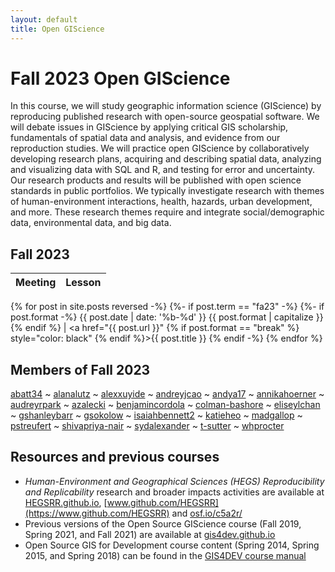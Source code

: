 ```yaml
---
layout: default
title: Open GIScience
---
```


# Fall 2023 Open GIScience

In this course, we will study geographic information science (GIScience) by reproducing published research with open-source geospatial software.
We will debate issues in GIScience by applying critical GIS scholarship, fundamentals of spatial data and analysis, and evidence from our reproduction studies.
We will practice open GIScience by collaboratively developing research plans, acquiring and describing spatial data, analyzing and visualizing data with SQL and R, and testing for error and uncertainty.
Our research products and results will be published with open science standards in public portfolios.
We typically investigate research with themes of human-environment interactions, health, hazards, urban development, and more.
These research themes require and integrate social/demographic data, environmental data, and big data.

## Fall 2023

Meeting | Lesson
:-----: | :----:
{% for post in site.posts reversed -%}
{%- if post.term == "fa23" -%} {%- if post.format -%} {{ post.date | date: '%b-%d' }} {{ post.format | capitalize }} {% endif %} | <a href="{{ post.url }}" {% if post.format == "break" %} style="color: black" {% endif %}>{{ post.title }}</a>
{% endif -%}
{% endfor %}

## Members of Fall 2023

[abatt34](https://abatt34.github.io)  ~
[alanalutz](https://alanalutz.github.io)  ~
[alexxuyide](https://alexxuyide.github.io)  ~
[andreyjcao](https://andreyjcao.github.io)  ~
[andya17](https://andya17.github.io)  ~
[annikahoerner](https://annikahoerner.github.io)  ~
[audreyrpark](https://audreyrpark.github.io)  ~
[azalecki](https://azalecki.github.io)  ~
[benjamincordola](https://benjamincordola.github.io)  ~
[colman-bashore](https://colman-bashore.github.io)  ~
[eliseylchan](https://eliseylchan.github.io)  ~
[gshanleybarr](https://gshanleybarr.github.io)  ~
[gsokolow](https://gsokolow.github.io)  ~
[isaiahbennett2](https://isaiahbennett2.github.io)  ~
[katieheo](https://katieheo.github.io)  ~
[madgallop](https://madgallop.github.io)  ~
[pstreufert](https://pstreufert.github.io)  ~
[shivapriya-nair](https://shivapriya-nair.github.io)  ~
[sydalexander](https://sydalexander.github.io)  ~
[t-sutter](https://t-sutter.github.io)  ~
[whprocter](https://whprocter.github.io)

## Resources and previous courses

- *Human-Environment and Geographical Sciences (HEGS) Reproducibility and Replicability*  research and broader impacts activities are available at [HEGSRR.github.io](https://HEGSRR.github.io), [www.github.com/HEGSRR](https://www.github.com/HEGSRR) and [osf.io/c5a2r/](https://osf.io/c5a2r/)
- Previous versions of the Open Source GIScience course (Fall 2019, Spring 2021, and Fall 2021) are available at [gis4dev.github.io](https://gis4dev.github.io)
- Open Source GIS for Development course content (Spring 2014, Spring 2015, and Spring 2018) can be found in the [GIS4DEV course manual](https://gis4dev.github.io/assets/GIS4DEV.pdf)
